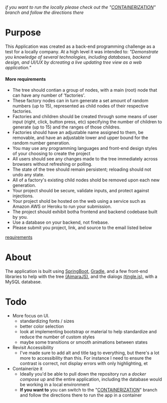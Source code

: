 _if you want to run the locally please check out the "[CONTAINERIZATION](https://github.com/puttzy/websocket-factory/tree/container)" branch and follow the directions there_ 


# Purpose
This Application was created as a back-end programming challenge as a test for a locally company.  At a high level it was intended to: 
_"Demonstrate you knowledge of several technologies, including databases, backend design, and UI/UX by dcreating a live updating tree view as a web application."_

#### More requirements
* The tree should contian a group of nodes, with a main (root) node that can have any number of 'factories'.
* These factory nodes can in turn generate a set amount of random numbers (up to 15), represented as child nodes of their respective factories.
* Factories and children should be created through some means of user input (right, click, button press, etc) specifying the number of children to generate (up to 15) and the ranges of those childres.
* Factories should have an adjustable name assigned to them, be removable, and have an adjustable lower and upper bound for the random number generation.
* You may use any programming languages and front-end design styles of your choosing to create the project
* All users should see any changes made to the tree immediately across browsers without refreshing or polling.
* The state of the tree should remain persistent; reloading should not undo any state.
* All of a factory's existing child nodes shold be removed upon each new generation.
* Your project should be secure, validate inputs, and protect against injections.
* Your project shold be hosted on the web using a service such as Amazon AWS or Heroku to run your submission.
* The project should exhibit botha  frontend and backend codebase built by you.
* Use a database on your backend, not firebase.
* Please submit you project, link, and source to the email listed below

[requirements](https://github.com/puttzy/websocket-factory/blob/master/src/main/resources/public/images/requirements.png)

# About
The application is built using [SpringBoot](https://spring.io/projects/spring-boot), 
[Gradle](https://gradle.org/), and a few front-end libraries to help with the tree [(AimaraJS)](https://github.com/rafaelthca/aimaraJS/wiki/Usage), 
and the dialogs [(tingle.js)](https://tingle.robinparisi.com/), with a MySQL database.  



# Todo
* More focus on UI.  
    * standardizing fonts / sizes
    * better color selection
    * look at implementing bootstrap or material to help standardize and reduce the number of custom styles
    * maybe some transitions or smooth animations between states
* Revisit Accessibility
    * I've made sure to add alt and title tag to everything, but there's a lot more to accessibility than this.  For instance I need to ensure the contrast is correct, not display errors with only highlighting, et
* Containerize it
  * Ideally you'd be able to pull down the repository run a _docker compose up_ and the entire application, including the database would be working in a local environment
  * **If you want to**  you can switch to the "[CONTAINERIZATION](https://github.com/puttzy/websocket-factory/tree/container)" branch and follow the directions there to run the app in a container
    